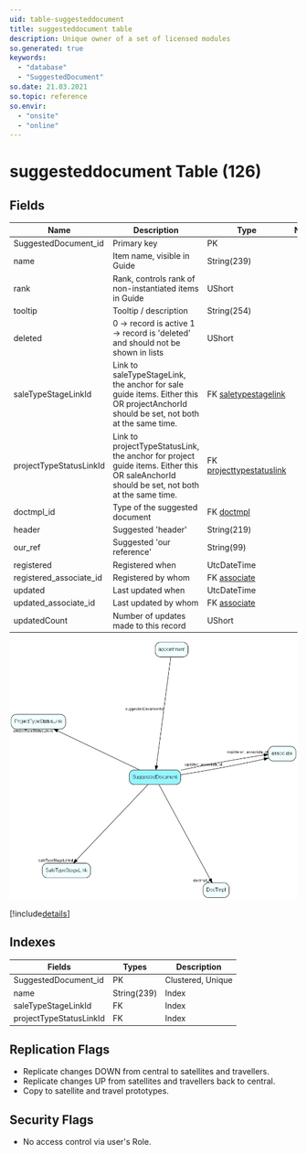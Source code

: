 ```yaml
---
uid: table-suggesteddocument
title: suggesteddocument table
description: Unique owner of a set of licensed modules
so.generated: true
keywords:
  - "database"
  - "SuggestedDocument"
so.date: 21.03.2021
so.topic: reference
so.envir:
  - "onsite"
  - "online"
---
```


# suggesteddocument Table (126)

## Fields

| Name | Description | Type | Null |
|------|-------------|------|:----:|
|SuggestedDocument\_id|Primary key|PK| |
|name|Item name, visible in Guide|String(239)| |
|rank|Rank, controls rank of non-instantiated items in Guide|UShort|&#x25CF;|
|tooltip|Tooltip / description|String(254)|&#x25CF;|
|deleted|0 -&gt; record is active 1 -&gt; record is &apos;deleted&apos; and should not be shown in lists|UShort|&#x25CF;|
|saleTypeStageLinkId|Link to saleTypeStageLink, the anchor for sale guide items. Either this OR projectAnchorId should be set, not both at the same time.|FK [saletypestagelink](saletypestagelink.md)|&#x25CF;|
|projectTypeStatusLinkId|Link to projectTypeStatusLink, the anchor for project guide items. Either this OR saleAnchorId should be set, not both at the same time.|FK [projecttypestatuslink](projecttypestatuslink.md)|&#x25CF;|
|doctmpl\_id|Type of the suggested document|FK [doctmpl](doctmpl.md)|&#x25CF;|
|header|Suggested &apos;header&apos;|String(219)|&#x25CF;|
|our\_ref|Suggested &apos;our reference&apos;|String(99)|&#x25CF;|
|registered|Registered when|UtcDateTime| |
|registered\_associate\_id|Registered by whom|FK [associate](associate.md)| |
|updated|Last updated when|UtcDateTime| |
|updated\_associate\_id|Last updated by whom|FK [associate](associate.md)| |
|updatedCount|Number of updates made to this record|UShort| |


![SuggestedDocument table relationship diagram](./media/SuggestedDocument.png)

[!include[details](./includes/SuggestedDocument.md)]

## Indexes

| Fields | Types | Description |
|--------|-------|-------------|
|SuggestedDocument\_id |PK |Clustered, Unique |
|name |String(239) |Index |
|saleTypeStageLinkId |FK |Index |
|projectTypeStatusLinkId |FK |Index |

## Replication Flags

* Replicate changes DOWN from central to satellites and travellers.
* Replicate changes UP from satellites and travellers back to central.
* Copy to satellite and travel prototypes.

## Security Flags

* No access control via user's Role.

